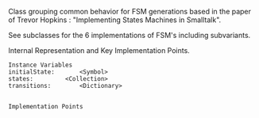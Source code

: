 Class grouping common behavior for FSM generations based in the paper of Trevor Hopkins : "Implementing States Machines in Smalltalk".

See subclasses for the 6 implementations of FSM's including subvariants.

Internal Representation and Key Implementation Points.

    Instance Variables
	initialState:		<Symbol>
	states:			<Collection>
	transitions:		<Dictionary>


    Implementation Points